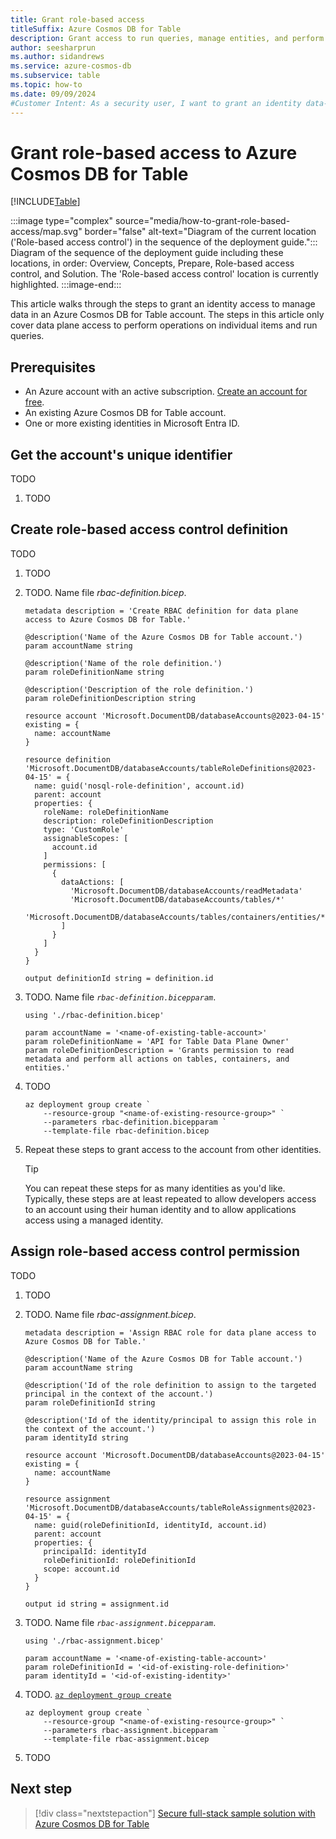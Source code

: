 ```yaml
---
title: Grant role-based access
titleSuffix: Azure Cosmos DB for Table
description: Grant access to run queries, manage entities, and perform operations using role-based access control, Microsoft Entra, and Azure Cosmos DB for Table.
author: seesharprun
ms.author: sidandrews
ms.service: azure-cosmos-db
ms.subservice: table
ms.topic: how-to
ms.date: 09/09/2024
#Customer Intent: As a security user, I want to grant an identity data-plane access to Azure Cosmos DB for Table, so that my developer team can use the SDK of their choice with minimal code change.
---
```


# Grant role-based access to Azure Cosmos DB for Table

[!INCLUDE[Table](../../includes/appliesto-table.md)]

:::image type="complex" source="media/how-to-grant-role-based-access/map.svg" border="false" alt-text="Diagram of the current location ('Role-based access control') in the sequence of the deployment guide.":::
Diagram of the sequence of the deployment guide including these locations, in order: Overview, Concepts, Prepare, Role-based access control, and Solution. The 'Role-based access control' location is currently highlighted.
:::image-end:::

This article walks through the steps to grant an identity access to manage data in an Azure Cosmos DB for Table account. The steps in this article only cover data plane access to perform operations on individual items and run queries.

## Prerequisites

- An Azure account with an active subscription. [Create an account for free](https://azure.microsoft.com/free/?WT.mc_id=A261C142F).
- An existing Azure Cosmos DB for Table account.
- One or more existing identities in Microsoft Entra ID.

## Get the account's unique identifier

TODO

1. TODO

## Create role-based access control definition

TODO

1. TODO

1. TODO. Name file *rbac-definition.bicep*.

    ```bicep
    metadata description = 'Create RBAC definition for data plane access to Azure Cosmos DB for Table.'
    
    @description('Name of the Azure Cosmos DB for Table account.')
    param accountName string
    
    @description('Name of the role definition.')
    param roleDefinitionName string
    
    @description('Description of the role definition.')
    param roleDefinitionDescription string
    
    resource account 'Microsoft.DocumentDB/databaseAccounts@2023-04-15' existing = {
      name: accountName
    }
    
    resource definition 'Microsoft.DocumentDB/databaseAccounts/tableRoleDefinitions@2023-04-15' = {
      name: guid('nosql-role-definition', account.id)
      parent: account
      properties: {
        roleName: roleDefinitionName
        description: roleDefinitionDescription
        type: 'CustomRole'
        assignableScopes: [
          account.id
        ]
        permissions: [
          {
            dataActions: [
              'Microsoft.DocumentDB/databaseAccounts/readMetadata'
              'Microsoft.DocumentDB/databaseAccounts/tables/*'
              'Microsoft.DocumentDB/databaseAccounts/tables/containers/entities/*'
            ]
          }
        ]
      }
    }
    
    output definitionId string = definition.id
    ```

1. TODO. Name file *`rbac-definition.bicepparam`*.

    ```bicep
    using './rbac-definition.bicep'
    
    param accountName = '<name-of-existing-table-account>'
    param roleDefinitionName = 'API for Table Data Plane Owner'
    param roleDefinitionDescription = 'Grants permission to read metadata and perform all actions on tables, containers, and entities.'
    ```

1. TODO

    ```azurecli-interactive
    az deployment group create `
        --resource-group "<name-of-existing-resource-group>" `
        --parameters rbac-definition.bicepparam `
        --template-file rbac-definition.bicep
    ```

1. Repeat these steps to grant access to the account from other identities.

    > [!TIP]
    > You can repeat these steps for as many identities as you'd like. Typically, these steps are at least repeated to allow developers access to an account using their human identity and to allow applications access using a managed identity.

## Assign role-based access control permission

TODO

1. TODO

1. TODO. Name file *rbac-assignment.bicep*.

    ```bicep
    metadata description = 'Assign RBAC role for data plane access to Azure Cosmos DB for Table.'
    
    @description('Name of the Azure Cosmos DB for Table account.')
    param accountName string
    
    @description('Id of the role definition to assign to the targeted principal in the context of the account.')
    param roleDefinitionId string
    
    @description('Id of the identity/principal to assign this role in the context of the account.')
    param identityId string
    
    resource account 'Microsoft.DocumentDB/databaseAccounts@2023-04-15' existing = {
      name: accountName
    }
    
    resource assignment 'Microsoft.DocumentDB/databaseAccounts/tableRoleAssignments@2023-04-15' = {
      name: guid(roleDefinitionId, identityId, account.id)
      parent: account
      properties: {
        principalId: identityId
        roleDefinitionId: roleDefinitionId
        scope: account.id
      }
    }
    
    output id string = assignment.id
    ```

1. TODO. Name file *`rbac-assignment.bicepparam`*.

    ```bicep
    using './rbac-assignment.bicep'
    
    param accountName = '<name-of-existing-table-account>'
    param roleDefinitionId = '<id-of-existing-role-definition>'
    param identityId = '<id-of-existing-identity>'
    ```

1. TODO. [`az deployment group create`](/cli/azure/group/deployment#az-group-deployment-create)

    ```azurecli-interactive
    az deployment group create `
        --resource-group "<name-of-existing-resource-group>" `
        --parameters rbac-assignment.bicepparam `
        --template-file rbac-assignment.bicep
    ```

1. TODO

## Next step

> [!div class="nextstepaction"]
> [Secure full-stack sample solution with Azure Cosmos DB for Table](/samples/)
